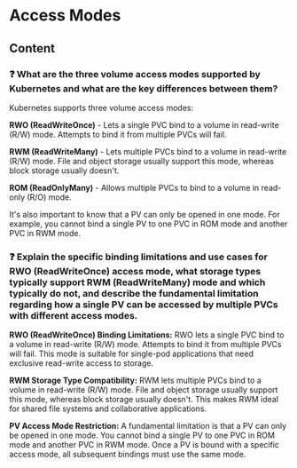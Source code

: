 # Access Modes

## Content

### ❓ What are the three volume access modes supported by Kubernetes and what are the key differences between them?
Kubernetes supports three volume access modes:

**RWO (ReadWriteOnce)** - Lets a single PVC bind to a volume in read-write (R/W) mode. Attempts to bind it from multiple PVCs will fail.

**RWM (ReadWriteMany)** - Lets multiple PVCs bind to a volume in read-write (R/W) mode. File and object storage usually support this mode, whereas block storage usually doesn't.

**ROM (ReadOnlyMany)** - Allows multiple PVCs to bind to a volume in read-only (R/O) mode.

It's also important to know that a PV can only be opened in one mode. For example, you cannot bind a single PV to one PVC in ROM mode and another PVC in RWM mode.

### ❓ Explain the specific binding limitations and use cases for RWO (ReadWriteOnce) access mode, what storage types typically support RWM (ReadWriteMany) mode and which typically do not, and describe the fundamental limitation regarding how a single PV can be accessed by multiple PVCs with different access modes.
**RWO (ReadWriteOnce) Binding Limitations:** RWO lets a single PVC bind to a volume in read-write (R/W) mode. Attempts to bind it from multiple PVCs will fail. This mode is suitable for single-pod applications that need exclusive read-write access to storage.

**RWM Storage Type Compatibility:** RWM lets multiple PVCs bind to a volume in read-write (R/W) mode. File and object storage usually support this mode, whereas block storage usually doesn't. This makes RWM ideal for shared file systems and collaborative applications.

**PV Access Mode Restriction:** A fundamental limitation is that a PV can only be opened in one mode. You cannot bind a single PV to one PVC in ROM mode and another PVC in RWM mode. Once a PV is bound with a specific access mode, all subsequent bindings must use the same mode.

